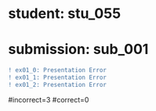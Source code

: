 # student: stu_055
# submission: sub_001

```diff
! ex01_0: Presentation Error
! ex01_1: Presentation Error
! ex01_2: Presentation Error
```
#incorrect=3
#correct=0
